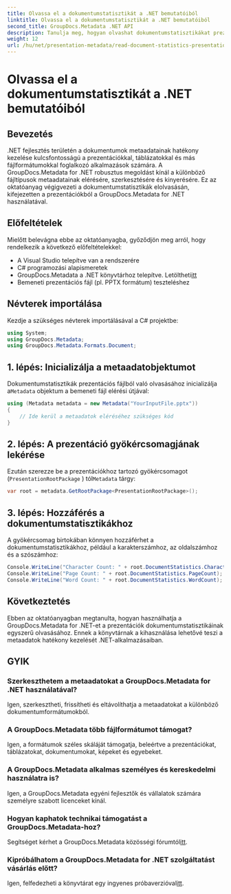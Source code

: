 ```yaml
---
title: Olvassa el a dokumentumstatisztikát a .NET bemutatóiból
linktitle: Olvassa el a dokumentumstatisztikát a .NET bemutatóiból
second_title: GroupDocs.Metadata .NET API
description: Tanulja meg, hogyan olvashat dokumentumstatisztikákat prezentációkból a .NET-ben a GroupDocs.Metadata segítségével a hatékony metaadatkezelés érdekében.
weight: 12
url: /hu/net/presentation-metadata/read-document-statistics-presentations/
---
```


# Olvassa el a dokumentumstatisztikát a .NET bemutatóiból

## Bevezetés
.NET fejlesztés területén a dokumentumok metaadatainak hatékony kezelése kulcsfontosságú a prezentációkkal, táblázatokkal és más fájlformátumokkal foglalkozó alkalmazások számára. A GroupDocs.Metadata for .NET robusztus megoldást kínál a különböző fájltípusok metaadatainak elérésére, szerkesztésére és kinyerésére. Ez az oktatóanyag végigvezeti a dokumentumstatisztikák elolvasásán, kifejezetten a prezentációkból a GroupDocs.Metadata for .NET használatával.
## Előfeltételek
Mielőtt belevágna ebbe az oktatóanyagba, győződjön meg arról, hogy rendelkezik a következő előfeltételekkel:
- A Visual Studio telepítve van a rendszerére
- C# programozási alapismeretek
-  GroupDocs.Metadata a .NET könyvtárhoz telepítve. Letöltheti[itt](https://releases.groupdocs.com/metadata/net/)
- Bemeneti prezentációs fájl (pl. PPTX formátum) teszteléshez

## Névterek importálása
Kezdje a szükséges névterek importálásával a C# projektbe:
```csharp
using System;
using GroupDocs.Metadata;
using GroupDocs.Metadata.Formats.Document;
```
## 1. lépés: Inicializálja a metaadatobjektumot
 Dokumentumstatisztikák prezentációs fájlból való olvasásához inicializálja a`Metadata` objektum a bemeneti fájl elérési útjával:
```csharp
using (Metadata metadata = new Metadata("YourInputFile.pptx"))
{
    // Ide kerül a metaadatok eléréséhez szükséges kód
}
```
## 2. lépés: A prezentáció gyökércsomagjának lekérése
Ezután szerezze be a prezentációkhoz tartozó gyökércsomagot (`PresentationRootPackage` ) tól`Metadata` tárgy:
```csharp
var root = metadata.GetRootPackage<PresentationRootPackage>();
```
## 3. lépés: Hozzáférés a dokumentumstatisztikákhoz
A gyökércsomag birtokában könnyen hozzáférhet a dokumentumstatisztikákhoz, például a karakterszámhoz, az oldalszámhoz és a szószámhoz:
```csharp
Console.WriteLine("Character Count: " + root.DocumentStatistics.CharacterCount);
Console.WriteLine("Page Count: " + root.DocumentStatistics.PageCount);
Console.WriteLine("Word Count: " + root.DocumentStatistics.WordCount);
```

## Következtetés
Ebben az oktatóanyagban megtanulta, hogyan használhatja a GroupDocs.Metadata for .NET-et a prezentációk dokumentumstatisztikáinak egyszerű olvasásához. Ennek a könyvtárnak a kihasználása lehetővé teszi a metaadatok hatékony kezelését .NET-alkalmazásaiban.

## GYIK
### Szerkeszthetem a metaadatokat a GroupDocs.Metadata for .NET használatával?
Igen, szerkesztheti, frissítheti és eltávolíthatja a metaadatokat a különböző dokumentumformátumokból.
### A GroupDocs.Metadata több fájlformátumot támogat?
Igen, a formátumok széles skáláját támogatja, beleértve a prezentációkat, táblázatokat, dokumentumokat, képeket és egyebeket.
### A GroupDocs.Metadata alkalmas személyes és kereskedelmi használatra is?
Igen, a GroupDocs.Metadata egyéni fejlesztők és vállalatok számára személyre szabott licenceket kínál.
### Hogyan kaphatok technikai támogatást a GroupDocs.Metadata-hoz?
 Segítséget kérhet a GroupDocs.Metadata közösségi fórumtól[itt](https://forum.groupdocs.com/c/metadata/14).
### Kipróbálhatom a GroupDocs.Metadata for .NET szolgáltatást vásárlás előtt?
 Igen, felfedezheti a könyvtárat egy ingyenes próbaverzióval[itt](https://releases.groupdocs.com/).